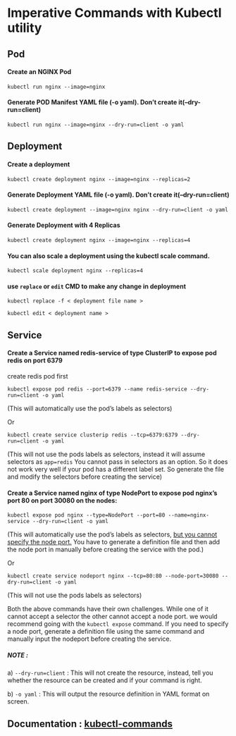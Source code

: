 # Imperative Commands with Kubectl utility
## Pod
#### Create an NGINX Pod
```
kubectl run nginx --image=nginx
```
#### Generate POD Manifest YAML file (-o yaml). Don’t create it(–dry-run=client)
```
kubectl run nginx --image=nginx --dry-run=client -o yaml
```

## Deployment
#### Create a deployment
```
kubectl create deployment nginx --image=nginx --replicas=2
```
#### Generate Deployment YAML file (-o yaml). Don’t create it(–dry-run=client)
```
kubectl create deployment --image=nginx nginx --dry-run=client -o yaml
```
#### Generate Deployment with 4 Replicas
```
kubectl create deployment nginx --image=nginx --replicas=4
```
#### You can also scale a deployment using the kubectl scale command.
```
kubectl scale deployment nginx --replicas=4 
```
#### use ```replace``` or ```edit``` CMD to make any change in deployment
```
kubectl replace -f < deployment file name >
```
```
kubectl edit < deployment name >
```

## Service
#### Create a Service named redis-service of type ClusterIP to expose pod redis on port 6379
create redis pod first
```
kubectl expose pod redis --port=6379 --name redis-service --dry-run=client -o yaml
```
(This will automatically use the pod’s labels as selectors)

Or

```
kubectl create service clusterip redis --tcp=6379:6379 --dry-run=client -o yaml
```
(This will not use the pods labels as selectors, instead it will assume selectors as ```app=redis``` You cannot pass in selectors as an option. So it does not work very well if your pod has a different label set. So generate the file and modify the selectors before creating the service)

#### Create a Service named nginx of type NodePort to expose pod nginx’s port 80 on port 30080 on the nodes:
```
kubectl expose pod nginx --type=NodePort --port=80 --name=nginx-service --dry-run=client -o yaml
```
(This will automatically use the pod’s labels as selectors, <a href="https://github.com/kubernetes/kubernetes/issues/25478/">but you cannot specify the node port.</a> You have to generate a definition file and then add the node port in manually before creating the service with the pod.)

Or
```
kubectl create service nodeport nginx --tcp=80:80 --node-port=30080 --dry-run=client -o yaml
```
(This will not use the pods labels as selectors)

Both the above commands have their own challenges. While one of it cannot accept a selector the other cannot accept a node port. we would recommend going with the `kubectl expose` command. If you need to specify a node port, generate a definition file using the same command and manually input the nodeport before creating the service.


##### NOTE : 

a) ```--dry-run=client``` : This will not create the resource, instead, tell you whether the resource can be created and if your command is right. 

b) ```-o yaml``` : This will output the resource definition in YAML format on screen.


## Documentation : <a href="https://kubernetes.io/docs/reference/generated/kubectl/kubectl-commands/">kubectl-commands</a>

